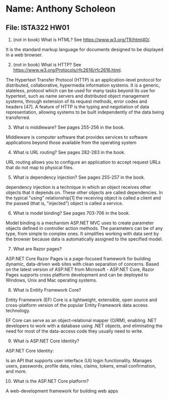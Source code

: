 # Name: Anthony Scholeon
## File: ISTA322 HW01

1. (not in book) What is HTML? See https://www.w3.org/TR/html40/.

It is the standard markup language for documents designed to be displayed in a web browser.

2. (not in book) What is HTTP? See https://www.w3.org/Protocols/rfc2616/rfc2616.html.

The Hypertext Transfer Protocol (HTTP) is an application-level protocol for distributed, collaborative, hypermedia information systems. It is a generic, stateless, protocol which can be used for many tasks beyond its use for hypertext, such as name servers and distributed object management systems, through extension of its request methods, error codes and headers [47]. A feature of HTTP is the typing and negotiation of data representation, allowing systems to be built independently of the data being transferred.

3. What is middleware? See pages 255-256 in the book.

Middleware is computer software that provides services to software applications beyond those available from the operating system

4. What is URL routing? See pages 282-283 in the book.

URL routing allows you to configure an application to accept request URLs that do not map to physical files.

5. What is dependency injection? See pages 255-257 in the book.

dependency injection is a technique in which an object receives other objects that it depends on. These other objects are called dependencies. In the typical "using" relationship[1] the receiving object is called a client and the passed (that is, "injected") object is called a service. 

6. What is model binding? See pages 703-706 in the book.

Model binding is a mechanism ASP.NET MVC uses to create parameter objects defined in controller action methods. The parameters can be of any type, from simple to complex ones. It simplifies working with data sent by the browser because data is automatically assigned to the specified model.

7. What are Razor pages?

 ASP.NET Core Razor Pages is a page-focused framework for building dynamic, data-driven web sites with clean separation of concerns. Based on the latest version of ASP.NET from Microsoft - ASP.NET Core, Razor Pages supports cross platform development and can be deployed to Windows, Unix and Mac operating systems.


8. What is Entiity Framework Core?

Entity Framework (EF) Core is a lightweight, extensible, open source and cross-platform version of the popular Entity Framework data access technology.

EF Core can serve as an object-relational mapper (O/RM), enabling .NET developers to work with a database using .NET objects, and eliminating the need for most of the data-access code they usually need to write.

9. What is ASP.NET Core Identity?

ASP.NET Core Identity:

Is an API that supports user interface (UI) login functionality.
Manages users, passwords, profile data, roles, claims, tokens, email confirmation, and more.

10. What is the ASP.NET Core platform?

A web-development framework for building web apps 